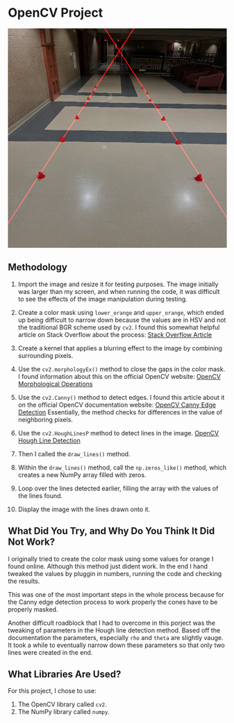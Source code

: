 # OpenCV Project

![answer.png](answer.png)

## Methodology

1. Import the image and resize it for testing purposes. The image initially was larger than my screen, and when running the code, it was difficult to see the effects of the image manipulation during testing.

2. Create a color mask using `lower_orange` and `upper_orange`, which ended up being difficult to narrow down because the values are in HSV and not the traditional BGR scheme used by `cv2`. I found this somewhat helpful article on Stack Overflow about the process:
   [Stack Overflow Article](https://stackoverflow.com/questions/10948589/choosing-the-correct-upper-and-lower-hsv-boundaries-for-color-detection-with-cv)

3. Create a kernel that applies a blurring effect to the image by combining surrounding pixels.

4. Use the `cv2.morphologyEx()` method to close the gaps in the color mask. I found information about this on the official OpenCV website:
   [OpenCV Morphological Operations](https://docs.opencv.org/4.x/d9/d61/tutorial_py_morphological_ops.html)

5. Use the `cv2.Canny()` method to detect edges. I found this article about it on the official OpenCV documentation website:
   [OpenCV Canny Edge Detection](https://docs.opencv.org/4.x/da/d22/tutorial_py_canny.html) Essentially, the method checks for differences in the value of neighboring pixels.

6. Use the `cv2.HoughLinesP` method to detect lines in the image.
   [OpenCV Hough Line Detection](https://docs.opencv.org/3.4/d9/db0/tutorial_hough_lines.html)

7. Then I called the `draw_lines()` method.

8. Within the `draw_lines()` method, call the `np.zeros_like()` method, which creates a new NumPy array filled with zeros.

9. Loop over the lines detected earlier, filling the array with the values of the lines found.

10. Display the image with the lines drawn onto it.

## What Did You Try, and Why Do You Think It Did Not Work?
I originally tried to create the color mask using some values for orange I found online. Although this method just dident work. In the end I hand tweaked the values by pluggin in numbers, running the code and checking the results. 

This was one of the most important steps in the whole process because for the Canny edge detection process to work properly the cones have to be properly masked. 

Another difficult roadblock that I had to overcome in this porject was the tweaking of parameters in the Hough line detection method. Based off the documentation the parameters, especially `rho` and `theta` are slightly vauge. It took a while to eventually narrow down these parameters so that only two lines were created in the end. 

## What Libraries Are Used?
For this project, I chose to use:
1. The OpenCV library called `cv2`.
2. The NumPy library called `numpy`.
